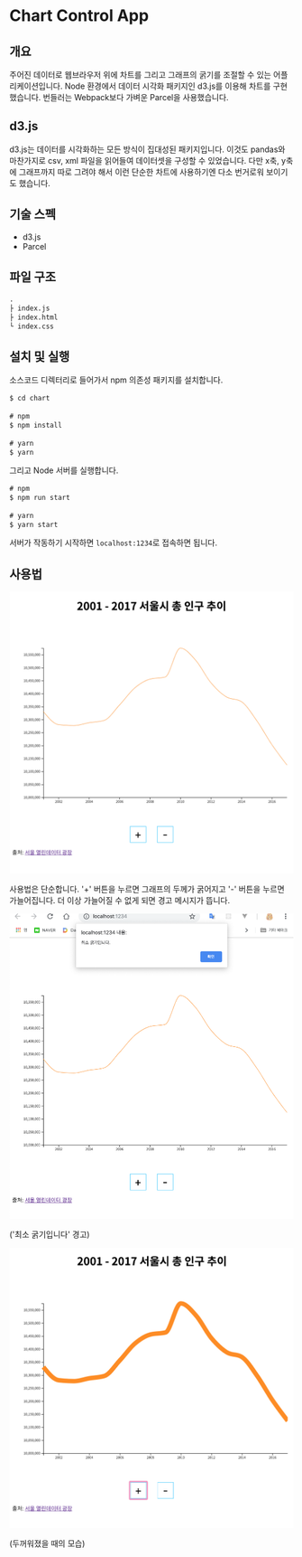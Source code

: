 # Chart Control App

## 개요

주어진 데이터로 웹브라우저 위에 차트를 그리고 그래프의 굵기를 조절할 수 있는 어플리케이션입니다. Node 환경에서 데이터 시각화 패키지인 d3.js를 이용해 차트를 구현했습니다. 번들러는 Webpack보다 가벼운 Parcel을 사용했습니다.

## d3.js

d3.js는 데이터를 시각화하는 모든 방식이 집대성된 패키지입니다. 이것도 pandas와 마찬가지로 csv, xml 파일을 읽어들여 데이터셋을 구성할 수 있었습니다. 다만 x축, y축에 그래프까지 따로 그려야 해서 이런 단순한 차트에 사용하기엔 다소 번거로워 보이기도 했습니다.


## 기술 스펙

- d3.js
- Parcel

## 파일 구조

```
.
├ index.js
├ index.html
└ index.css
```

## 설치 및 실행

소스코드 디렉터리로 들어가서 npm 의존성 패키지를 설치합니다.

```
$ cd chart

# npm
$ npm install

# yarn
$ yarn
```

그리고 Node 서버를 실행합니다.

```
# npm
$ npm run start

# yarn
$ yarn start
```

서버가 작동하기 시작하면 `localhost:1234`로 접속하면 됩니다.

## 사용법

![screenshot](./screenshot/main.png)

사용법은 단순합니다. '+' 버튼을 누르면 그래프의 두께가 굵어지고 '-' 버튼을 누르면 가늘어집니다. 더 이상 가늘어질 수 없게 되면 경고 메시지가 뜹니다.

![alert](./screenshot/alert.png)

('최소 굵기입니다' 경고)

![thick](./screenshot/thick.png)

(두꺼워졌을 때의 모습)
